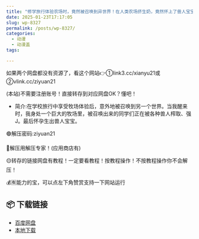 ```yaml
---
title: "修学旅行体验农场时，竟然被召唤到异世界！在人类农场挤生奶，竟然怀上了兽人宝宝"
date: 2025-01-23T17:17:05
slug: wp-8327
permalink: /posts/wp-8327/
categories:
  - 动漫
  - 动漫盖
tags:

---
```


如果两个网盘都没有资源了，看这个网站👉①link3.cc/xianyu21或②vlink.cc/ziyuan21

(本站)不需要注册账号！直接转存到对应网盘OK？懂吧！

*   简介:在学校旅行中享受牧场体验后，意外地被召唤到另一个世界。当我醒来时，我身处一个巨大的牧场里，被召唤出来的同学们正在被各种兽人榨取、强J。最后怀孕生出兽人宝宝。

🟢解压密码:ziyuan21

🔵解压用解压专家！(应用商店有)

🟡转存的链接网盘有教程！一定要看教程！按教程操作！不按教程操作你不会解压！

💰🈶能力的宝，可以点左下角赞赏支持一下网站运行

## 📦 下载链接
- [百度网盘](https://blziyuan21.com/pay-download/8327?key=ba58a83e4b&down_id=0)
- [本地下载](https://blziyuan21.com/pay-download/8327?key=ba58a83e4b&down_id=1)

